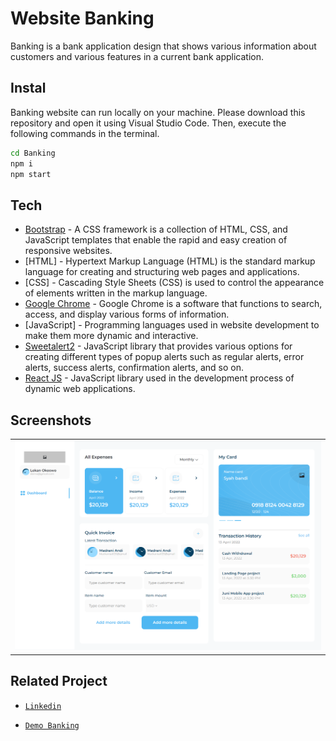 # Website Banking
Banking is a bank application design that shows various information about customers and various features in a current bank application. 

## Instal
Banking website can run locally on your machine. Please download this repository and open it using Visual Studio Code. Then, execute the following commands in the terminal.
```sh
cd Banking
npm i
npm start
```
## Tech
- [Bootstrap](https://getbootstrap.com/) - A CSS framework is a collection of HTML, CSS, and JavaScript templates that enable the rapid and easy creation of responsive websites.
- [HTML] - Hypertext Markup Language (HTML) is the standard markup language for creating and structuring web pages and applications.
- [CSS] - Cascading Style Sheets (CSS) is used to control the appearance of elements written in the markup language.
- [Google Chrome](https://www.google.com/chrome) - Google Chrome is a software that functions to search, access, and display various forms of information.
- [JavaScript] - Programming languages used in website development to make them more dynamic and interactive.
- [Sweetalert2](https://sweetalert2.github.io/) - JavaScript library that provides various options for creating different types of popup alerts such as regular alerts, error alerts, success alerts, confirmation alerts, and so on.
- [React JS](https://legacy.reactjs.org/) -  JavaScript library used in the development process of dynamic web applications.
## Screenshots
<table>
 <tr>
    <td><img width="800px" src="./screenshot/dashboard.png" border="0" alt="Login" /></td>
  </tr>
</table>

## Related Project

- [`Linkedin`](https://www.linkedin.com/in/muhammad-sony-setiawan/)

- [`Demo Banking`](https://banking-ruby-iota.vercel.app/)
